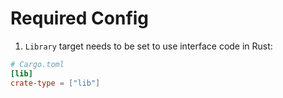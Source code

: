 # Required Config

1. `Library` target needs to be set to use interface code in Rust:

```toml
# Cargo.toml
[lib]
crate-type = ["lib"]
```
